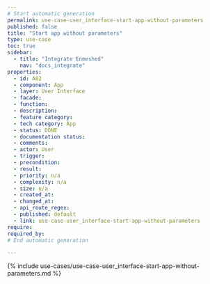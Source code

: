 ```yaml
---
# Start automatic generation
permalink: use-case-user_interface-start-app-without-parameters
published: false
title: "Start app without parameters"
type: use-case
toc: true
sidebar:
  - title: "Integrate Enmeshed"
    nav: "docs_integrate"
properties:
  - id: A02
  - component: App
  - layer: User Interface
  - facade:
  - function:
  - description:
  - feature category:
  - tech category: App
  - status: DONE
  - documentation status:
  - comments:
  - actor: User
  - trigger:
  - precondition:
  - result:
  - priority: n/a
  - complexity: n/a
  - size: n/a
  - created_at:
  - changed_at:
  - api_route_regex:
  - published: default
  - link: use-case-user_interface-start-app-without-parameters
require:
required_by:
# End automatic generation

---
```


{% include use-cases/use-case-user_interface-start-app-without-parameters.md %}

